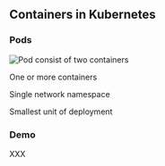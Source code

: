 ## Containers in Kubernetes

### Pods

![Pod consist of two containers](120_kubernetes/04_pods/pod.drawio.svg) <!-- .element: style="float: right; width: 25%;" -->

One or more containers

Single network namespace

Smallest unit of deployment

### Demo

XXX
